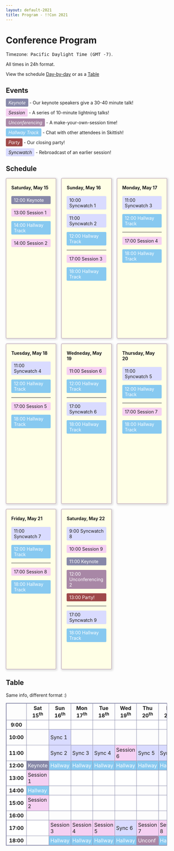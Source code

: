 ```yaml
---
layout: default-2021
title: Program - !!Con 2021
---
```


# Conference Program

<style type="text/css">
    /* Event Types */
    .syncwatch {
        background-color: #D9DBFF;
        border-radius: 3px;
    }
    .session {
        background-color: #F5D0F2;
        border-radius: 3px;
    }
    .unconf {
        background-color: #A887A6;
        color: white;
        border-radius: 3px;
    }
    .hallway {
        background-color: #87C9F0;
        color: white;
        border-radius: 3px;
    }
    .party {
        background-color: #9F4949;
        color: white;
        border-radius: 3px;
    }
    .keynote {
        background-color: #8788A8;
        color: white;
        border-radius: 3px;
    }

    /* Table */
    table {
        table-layout: fixed;
        width: 100%;
        border-collapse: collapse;

    }
    tr:nth-child(even){
        background-color: white;
    }
    td {
        padding: 0.25rem;
        border-color: white;
    }
    table, tr, td, th {
        border: 1px solid #8788A8;
    }
    th.current {
        background-color: white
    }
    .current {
        font-weight: bold;
    }

    /* Cards */
    .cards {
        display: grid;
        grid-template-columns: 1fr 1fr 1fr;
        grid-gap: 1rem;
        grid-auto-rows: 500px;
    }
    .card {
        background-color: #FFFFE6;
        border-radius: 3px;
        border: 1px solid #A887A6;
        padding: 0 1rem;
        box-shadow: 2px 2px 5px 3px rgba(0,0,0,0.1);
    }
    .card.current {
        background-color: white;
    }
    .card > p {
        padding: 0.25rem 0.5rem;
    }

    @media (max-width: 900px) {
        .cards {
            grid-template-columns: 1fr 1fr;
        }
    }

    @media (max-width: 700px) {
        .cards {
            grid-template-columns: 1fr;
        }
    }

    /* Definitions */
    dfn {
        padding: 0.25rem 0.5rem;
    }

    /* Timezone */
    #timezone {
        font-family: monospace;
    }
</style>

<!-- Extra nbsp to make it look good :) -->

Timezone: &nbsp;<span id="timezone">Pacific Daylight Time (GMT -7)</span>.

All times in 24h format.

View the schedule <a href="#cards-section">Day-by-day</a> or as a <a href="#table">Table</a>

## Events

<p><dfn class="keynote">Keynote</dfn> - Our keynote speakers give a 30-40 minute talk!</p>
<p><dfn class="session">Session</dfn> - A series of 10-minute lightning talks!</p>
<p><dfn class="unconf">Unconferencing</dfn> - A make-your-own-session time!</p>
<p><dfn class="hallway">Hallway Track</dfn> - Chat with other attendees in Skittish!</p>
<p><dfn class="party">Party</dfn> - Our closing party!</p>
<p><dfn class="syncwatch">Syncwatch</dfn> - Rebroadcast of an earlier session!</p>

<span id="cards-section"></span>

## Schedule

<div class="cards" id="cards">

<div class="card">
<h4>Saturday, May 15</h4>
<p class="keynote"><time datetime="12:00">12:00</time> Keynote</p>
<p class="session"><time datetime="13:00">13:00</time> Session 1</p>
<p class="hallway"><time datetime="14:00">14:00</time> Hallway Track</p>
<p class="session"><time datetime="15:00">14:00</time> Session 2</p>
</div>

<div class="card">
<h4>Sunday, May 16</h4>
<p class="syncwatch"><time datetime="10:00">10:00</time> Syncwatch 1</p>
<p class="syncwatch"><time datetime="11:00">11:00</time> Syncwatch 2</p>
<p class="hallway"><time datetime="12:00">12:00</time> Hallway Track</p>
<hr>
<p class="session"><time datetime="17:00">17:00</time> Session 3</p>
<p class="hallway"><time datetime="18:00">18:00</time> Hallway Track</p>
</div>

<div class="card">
<h4>Monday, May 17</h4>
<p class="syncwatch"><time datetime="11:00">11:00</time> Syncwatch 3</p>
<p class="hallway"><time datetime="12:00">12:00</time> Hallway Track</p>
<hr>
<p class="session"><time datetime="17:00">17:00</time> Session 4</p>
<p class="hallway"><time datetime="18:00">18:00</time> Hallway Track</p>
</div>

<div class="card">
<h4>Tuesday, May 18</h4>
<p class="syncwatch"><time datetime="11:00">11:00</time> Syncwatch 4</p>
<p class="hallway"><time datetime="12:00">12:00</time> Hallway Track</p>
<hr>
<p class="session"><time datetime="17:00">17:00</time> Session 5</p>
<p class="hallway"><time datetime="18:00">18:00</time> Hallway Track</p>
</div>

<div class="card">
<h4>Wedneday, May 19</h4>
<p class="session"><time datetime="11:00">11:00</time> Session 6</p>
<p class="hallway"><time datetime="12:00">12:00</time> Hallway Track</p>
<hr>
<p class="syncwatch"><time datetime="17:00">17:00</time> Syncwatch 6</p>
<p class="hallway"><time datetime="18:00">18:00</time> Hallway Track</p>
</div>

<div class="card">
<h4>Thursday, May 20</h4>
<p class="syncwatch"><time datetime="11:00">11:00</time> Syncwatch 5</p>
<p class="hallway"><time datetime="12:00">12:00</time> Hallway Track</p>
<hr>
<p class="session"><time datetime="17:00">17:00</time> Session 7</p>
<p class="hallway"><time datetime="18:00">18:00</time> Hallway Track</p>
</div>

<div class="card">
<h4>Friday, May 21</h4>
<p class="syncwatch"><time datetime="11:00">11:00</time> Syncwatch 7</p>
<p class="hallway"><time datetime="12:00">12:00</time> Hallway Track</p>
<hr>
<p class="session"><time datetime="17:00">17:00</time> Session 8</p>
<p class="hallway"><time datetime="18:00">18:00</time> Hallway Track</p>
</div>

<div class="card">
<h4>Saturday, May 22</h4>
<p class="syncwatch"><time datetime="9:00">9:00</time> Syncwatch 8</p>
<p class="session"><time datetime="10:00">10:00</time> Session 9</p>
<p class="keynote"><time datetime="11:00">11:00</time> Keynote</p>
<p class="unconf"><time datetime="12:00">12:00</time> Unconferencing 2</p>
<p class="party"><time datetime="13:00">13:00</time> Party!</p>
<hr>
<p class="syncwatch"><time datetime="17:00">17:00</time> Syncwatch 9</p>
<p class="hallway"><time datetime="18:00">18:00</time> Hallway Track</p>
</div>

</div>

<span id="table-section"></span>

## Table

Same info, different format :)

<table>
    <tr>
        <th></th>
        <th>Sat 15<sup>th</sup></th>
        <th>Sun 16<sup>th</sup></th>
        <th>Mon 17<sup>th</sup></th>
        <th>Tue 18<sup>th</sup></th>
        <th>Wed 19<sup>th</sup></th>
        <th>Thu 20<sup>th</sup></th>
        <th>Fri 21<sup>st</sup></th>
        <th>Sat 22<sup>nd</sup></th>
    </tr>
    <tr>
        <th><time datetime="9:00">9:00</time></th>
        <td></td>
        <td></td>
        <td></td>
        <td></td>
        <td></td>
        <td></td>
        <td></td>
        <td class="syncwatch">Sync 8</td>
    </tr>
    <tr>
        <th><time datetime="10:00">10:00</time></th>
        <td></td>
        <td class="syncwatch">Sync 1</td>
        <td></td>
        <td></td>
        <td></td>
        <td></td>
        <td></td>
        <td class="session">Session 9</td>
    </tr>
    <tr>
        <th><time datetime="11:00">11:00</time></th>
        <td></td>
        <td class="syncwatch">Sync 2</td>
        <td class="syncwatch">Sync 3</td>
        <td class="syncwatch">Sync 4</td>
        <td class="session">Session 6</td>
        <td class="syncwatch">Sync 5</td>
        <td class="syncwatch">Sync 7</td>
        <td class="keynote">Keynote</td>
    </tr>
    <tr>
        <th><time datetime="12:00">12:00</time></th>
        <td class="keynote">Keynote</td>
        <td class="hallway">Hallway</td>
        <td class="hallway">Hallway</td>
        <td class="hallway">Hallway</td>
        <td class="hallway">Hallway</td>
        <td class="hallway">Hallway</td>
        <td class="hallway">Hallway</td>
        <td class="unconf">Unconf</td>
    </tr>
    <tr>
        <th><time datetime="13:00">13:00</time></th>
        <td class="session">Session 1</td>
        <td></td>
        <td></td>
        <td></td>
        <td></td>
        <td></td>
        <td></td>
        <td class="party">Party!</td>
    </tr>
    <tr>
        <th><time datetime="14:00">14:00</time></th>
        <td class="hallway">Hallway</td>
        <td></td>
        <td></td>
        <td></td>
        <td></td>
        <td></td>
        <td></td>
        <td></td>
    </tr>
    <tr>
        <th><time datetime="15:00">15:00</time></th>
        <td class="session">Session 2</td>
        <td></td>
        <td></td>
        <td></td>
        <td></td>
        <td></td>
        <td></td>
        <td></td>
    </tr>
    <tr>
        <th><time datetime="16:00">16:00</time></th>
        <td></td>
        <td></td>
        <td></td>
        <td></td>
        <td></td>
        <td></td>
        <td></td>
        <td></td>
    </tr>
    <tr>
        <th><time datetime="17:00">17:00</time></th>
        <td></td>
        <td class="session">Session 3</td>
        <td class="session">Session 4</td>
        <td class="session">Session 5</td>
        <td class="syncwatch">Sync 6</td>
        <td class="session">Session 7</td>
        <td class="session">Session 8</td>
        <td class="syncwatch">Sync 9</td>
    </tr>
    <tr>
        <th><time datetime="18:00">18:00</time></th>
        <td></td>
        <td class="hallway">Hallway</td>
        <td class="hallway">Hallway</td>
        <td class="hallway">Hallway</td>
        <td class="hallway">Hallway</td>
        <td class="unconf">Unconf</td>
        <td class="hallway">Hallway</td>
        <td class="hallway">Hallway</td>
    </tr>

</table>

<script>
    // Get tz as a string, e.g. "Eastern Daylight Time".
    const dateStr = new Date().toString();
    const timezone = dateStr.substring(dateStr.indexOf('(') + 1, dateStr.length - 1);
    document.getElementById('timezone').innerHTML = timezone + ' (detected)';

    // Replace time elements with tz-adjusted hours.
    Array.from(document.getElementsByTagName('time')).forEach(timeTag => {
        const d = new Date(`May 1, 2020 ${timeTag.getAttribute('datetime')}:00 GMT-0700`);
        timeTag.innerHTML = `${d.getHours()}:00`;
    });

    // Highlight current day (getDate gets day of month!)
    const currentDay = new Date().getDate();
    // getMonth is 0-based! May == 4.
    if (new Date().getMonth() == 4) {
        if (currentDay >= 15 && currentDay <= 22) {
            const dayIndex = (currentDay - 15);
            // Highlight table columns.
            Array.from(document.getElementsByTagName('tr')).forEach(row => {
                row.children.item(dayIndex + 1).classList.add('current');
            })
            // Highlight card.
            document.getElementById('cards').children.item(dayIndex).classList.add('current');
        }
    }
</script>
